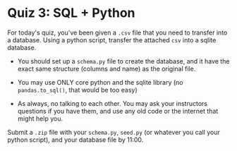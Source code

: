 # Quiz 3: SQL + Python

For today's quiz, you've been given a `.csv` file that you need to transfer into a database. Using a python script, transfer the attached `csv` into a sqlite database.

* You should set up a `schema.py` file to create the database, and it have the exact same structure (columns and name) as the original file.

* You may use ONLY core python and the sqlite library (no `pandas.to_sql()`, that would be too easy)

* As always, no talking to each other. You may ask your instructors questions if you have them, and use any old code or the internet that might help you.

Submit a `.zip` file with your `schema.py`, `seed.py` (or whatever you call your python script), and your database file by 11:00.

